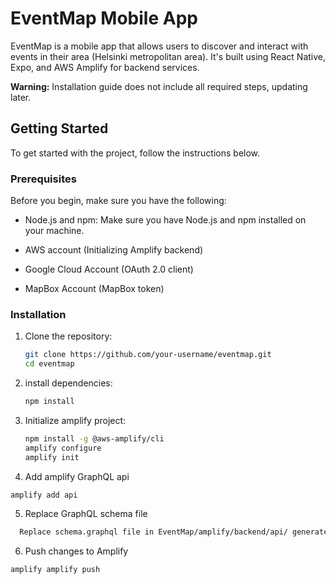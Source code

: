 # EventMap Mobile App

EventMap is a mobile app that allows users to discover and interact with events in their area (Helsinki metropolitan area). It's built using React Native, Expo, and AWS Amplify for backend services.

**Warning:** Installation guide does not include all required steps, updating later.

## Getting Started

To get started with the project, follow the instructions below. 

### Prerequisites

Before you begin, make sure you have the following:

- Node.js and npm: Make sure you have Node.js and npm installed on your machine.

- AWS account (Initializing Amplify backend)
- Google Cloud Account (OAuth 2.0 client)
- MapBox Account (MapBox token)

### Installation

1. Clone the repository:

   ```bash
   git clone https://github.com/your-username/eventmap.git
   cd eventmap

2. install dependencies:

   ```bash
   npm install

3. Initialize amplify project:

   ```bash
   npm install -g @aws-amplify/cli
   amplify configure
   amplify init
   ```
   
4. Add amplify GraphQL api

  ```bash
  amplify add api
  ```

5. Replace GraphQL schema file

 ```bash
   Replace schema.graphql file in EventMap/amplify/backend/api/ generated by amplify cli with following file: [schema.graphql](https://github.com/Johamatt/EventMap/blob/main/schema2.graphql)
```

6. Push changes to Amplify

  ```bash
  amplify amplify push
  ```


   
